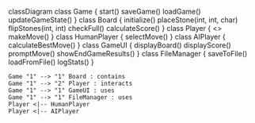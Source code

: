 classDiagram
    class Game {
        start()
        saveGame()
        loadGame()
        updateGameState()
    }
    class Board {
        initialize()
        placeStone(int, int, char)
        flipStones(int, int)
        checkFull()
        calculateScore()
    }
    class Player {
        <<abstract>>
        makeMove()
    }
    class HumanPlayer {
        selectMove()
    }
    class AIPlayer {
        calculateBestMove()
    }
    class GameUI {
        displayBoard()
        displayScore()
        promptMove()
        showEndGameResults()
    }
    class FileManager {
        saveToFile()
        loadFromFile()
        logStats()
    }

    Game "1" --> "1" Board : contains
    Game "1" --> "2" Player : interacts
    Game "1" --> "1" GameUI : uses
    Game "1" --> "1" FileManager : uses
    Player <|-- HumanPlayer
    Player <|-- AIPlayer
